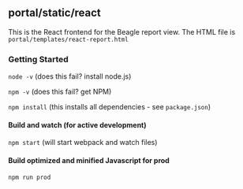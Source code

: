 ## portal/static/react

This is the React frontend for the Beagle report view.
The HTML file is `portal/templates/react-report.html`


### Getting Started

`node -v` (does this fail? install node.js)

`npm -v` (does this fail? get NPM)

`npm install` (this installs all dependencies - see `package.json`)

#### Build and watch (for active development)

`npm start` (will start webpack and watch files)

#### Build optimized and minified Javascript for prod

`npm run prod`

